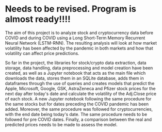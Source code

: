 # Needs to be revised. Program is almost ready!!!!

The aim of this project is to analyze stock and cryptocurrency data before COVID and during COVID using a Long Short-Term Memory Recurrent Neural Network (LSTM-RNN). The resulting analysis will look at how market volatility has been affected by the pandemic in both markets and how that volatility can affect price predictions. 

So far in the project, the libraries for stock/crypto data extraction, data storage, data handling, data preprocessing and model creation have been created, as well as a Jupyter notebook that acts as the main file which downloads the data, stores them in an SQLite database, adds them in dataframes through the use of queries and creates models that predict the Apple, Microsoft, Google, GSK, AstraZeneca and Pfizer stock prices for the next day after today's date and calculate the volatility of the Adj.Close price of each stock. A new Jupyter notebook following the same procedure for the same stocks but for dates preceding the COVID pandemic has been added. Moreover, the same procedure was followed for cryptocurrencies, with the end date being today's date. The same procedure needs to be followed for pre COVID dates. Finally, a comparison between the real and predicted prices needs to be made to assess the model.
